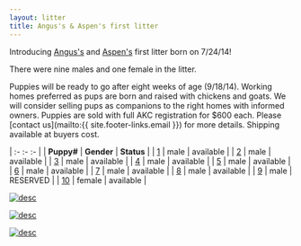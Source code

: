 ```yaml
---
layout: litter
title: Angus's & Aspen's first litter
---
```


Introducing [Angus's](../angus) and
[Aspen's](../aspen) first litter born on 7/24/14!

There were nine males and one female in the litter.

Puppies will be ready to go after eight weeks of age (9/18/14).
Working homes preferred as pups are born and raised with chickens and goats.
We will consider selling pups as companions to the right homes with informed owners.
Puppies are sold with full AKC registration for $600 each.
Please [contact us](mailto:{{ site.footer-links.email }}) for more details.
Shipping available at buyers cost.

| :- :- :- |
| **Puppy#** | **Gender** | **Status** |
| [1](1) | male | available |
| [2](2) | male | available |
| [3](3) | male | available |
| [4](4) | male | available |
| [5](5) | male | available |
| [6](6) | male | available |
| [7](7) | male | available |
| [8](8) | male | available |
| [9](9) | male | RESERVED |
| [10](10) | female | available |

[![desc](http://farm6.staticflickr.com/5587/14694735559_ef0fa4c3a7_z_d.jpg)](https://www.flickr.com/photos/126812864@N04/14694735559/)

[![desc](http://farm6.staticflickr.com/5590/14881037912_dd4f379c8b_z_d.jpg)](https://www.flickr.com/photos/126812864@N04/14881037912/)

[![desc](http://farm4.staticflickr.com/3897/14881043822_dcfcd98b2d_z_d.jpg)](https://www.flickr.com/photos/126812864@N04/14881043822/)
